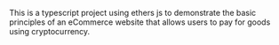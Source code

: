 This is a typescript project using ethers js to demonstrate the basic principles of an eCommerce website that allows users to pay for goods using cryptocurrency.